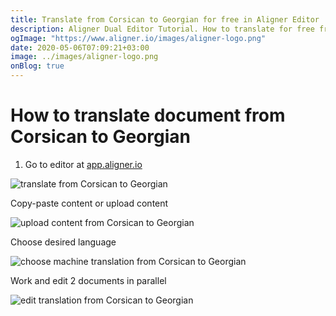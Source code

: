 ```yaml
---
title: Translate from Corsican to Georgian for free in Aligner Editor
description: Aligner Dual Editor Tutorial. How to translate for free from Corsican to Georgian. Aligner is multilingual document management platform. 
ogImage: "https://www.aligner.io/images/aligner-logo.png"
date: 2020-05-06T07:09:21+03:00
image: ../images/aligner-logo.png
onBlog: true
---
```


# How to translate document from Corsican to Georgian

1. Go to editor at [app.aligner.io](https://app.aligner.io "Aligner App web page")

![translate from Corsican to Georgian](../aligner-blank-editor.png "translate from Corsican to Georgian")

Copy-paste content or upload content

![upload content from Corsican to Georgian](../aligner-uploaded-document.png "upload content from Corsican to Georgian")

Choose desired language

![choose machine translation from Corsican to Georgian](../aligner-language-dropdown.png "choose machine translation from Corsican to Georgian")

Work and edit 2 documents in parallel

![edit translation from Corsican to Georgian](../aligner-double-sitded-editor.png "edit translation from Corsican to Georgian")

